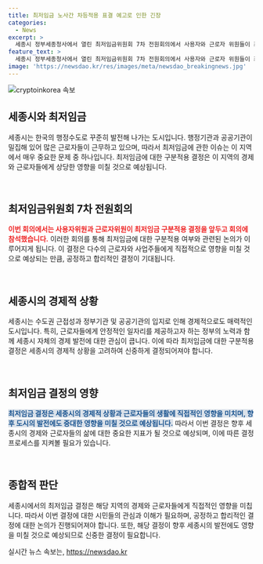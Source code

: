 ```yaml
---
title: 최저임금 노사간 차등적용 표결 예고로 인한 긴장
categories:
  - News
excerpt: >
  세종시 정부세종청사에서 열린 최저임금위원회 7차 전원회의에서 사용자와 근로자 위원들이 최저임금 구분적용 결정을 앞두고 회의장에 입장하고 있다.
feature_text: >
  세종시 정부세종청사에서 열린 최저임금위원회 7차 전원회의에서 사용자와 근로자 위원들이 최저임금 구분적용 결정을 앞두고 회의장에 입장하고 있다.
image: 'https://newsdao.kr/res/images/meta/newsdao_breakingnews.jpg'
---
```


<p><img src="https://newsdao.kr/res/images/meta/newsdao_breakingnews.jpg" alt="cryptoinkorea 속보" /></p>

<h2 data-ke-size="size26">세종시와 최저임금</h2>

<p>세종시는 한국의 행정수도로 꾸준히 발전해 나가는 도시입니다. 행정기관과 공공기관이 밀집해 있어 많은 근로자들이 근무하고 있으며, 따라서 최저임금에 관한 이슈는 이 지역에서 매우 중요한 문제 중 하나입니다. 최저임금에 대한 구분적용 결정은 이 지역의 경제와 근로자들에게 상당한 영향을 미칠 것으로 예상됩니다.</p>

<p data-ke-size="size16">&nbsp;</p>

<h2 data-ke-size="size26">최저임금위원회 7차 전원회의</h2>

<p><b><span style="color: #ee2323;">이번 회의에서는 사용자위원과 근로자위원이 최저임금 구분적용 결정을 앞두고 회의에 참석했습니다.</span></b> 이러한 회의를 통해 최저임금에 대한 구분적용 여부와 관련된 논의가 이루어지게 됩니다. 이 결정은 다수의 근로자와 사업주들에게 직접적으로 영향을 미칠 것으로 예상되는 만큼, 공정하고 합리적인 결정이 기대됩니다.</p>

<p data-ke-size="size16">&nbsp;</p>

<h2 data-ke-size="size26">세종시의 경제적 상황</h2>

<p>세종시는 수도권 근접성과 정부기관 및 공공기관의 입지로 인해 경제적으로도 매력적인 도시입니다. 특히, 근로자들에게 안정적인 일자리를 제공하고자 하는 정부의 노력과 함께 세종시 자체의 경제 발전에 대한 관심이 큽니다. 이에 따라 최저임금에 대한 구분적용 결정은 세종시의 경제적 상황을 고려하여 신중하게 결정되어져야 합니다.</p>

<p data-ke-size="size16">&nbsp;</p>

<h2 data-ke-size="size26">최저임금 결정의 영향</h2>

<p><b><span style="background-color: #21538527; color: #1a5490;">최저임금 결정은 세종시의 경제적 상황과 근로자들의 생활에 직접적인 영향을 미치며, 향후 도시의 발전에도 중대한 영향을 미칠 것으로 예상됩니다.</span></b> 따라서 이번 결정은 향후 세종시의 경제와 근로자들의 삶에 대한 중요한 지표가 될 것으로 예상되며, 이에 따른 결정 프로세스를 지켜볼 필요가 있습니다.</p>

<p data-ke-size="size16">&nbsp;</p>

<h2 data-ke-size="size26">종합적 판단</h2>

<p>세종시에서의 최저임금 결정은 해당 지역의 경제와 근로자들에게 직접적인 영향을 미칩니다. 따라서 이번 결정에 대한 시민들의 관심과 이해가 필요하며, 공정하고 합리적인 결정에 대한 논의가 진행되어져야 합니다. 또한, 해당 결정이 향후 세종시의 발전에도 영향을 미칠 것으로 예상되므로 신중한 결정이 필요합니다.</p>
실시간 뉴스 속보는, <a href="https://newsdao.kr" rel="dofollow">https://newsdao.kr</a>


